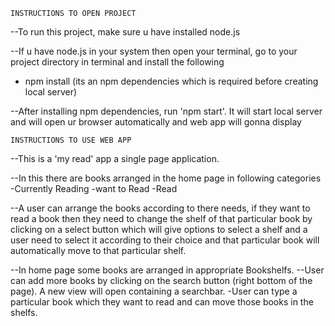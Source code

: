     INSTRUCTIONS TO OPEN PROJECT

--To run this project, make sure u have installed node.js

--If u have node.js in your system then open your terminal, go to your project directory in terminal and install the following
  - npm install   (its an npm dependencies which is required before creating local server)

--After installing npm dependencies, run 'npm start'. It will start local server and will open ur browser automatically and web app will gonna display

    INSTRUCTIONS TO USE WEB APP

--This is a 'my read' app a single page application.

--In this there are books arranged in the home page in following categories
    -Currently Reading
    -want to Read
    -Read

--A user can arrange the books according to there needs, if they want to read a book then they need to change the shelf of that particular book by clicking on a select  button which will give options to select a shelf and a user need to select it according to their choice and that particular book will automatically move to that particular shelf.

--In home page some books are arranged in appropriate Bookshelfs.
--User can add more books by clicking on the search button (right bottom of the page). A new view will open containing a searchbar.
  -User can type a particular book which they want to read and can move those books in the shelfs.
  
